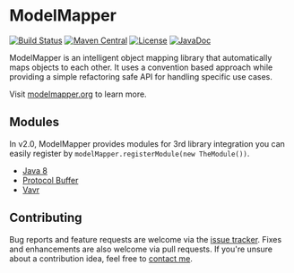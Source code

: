 # ModelMapper 
[![Build Status](https://travis-ci.org/modelmapper/modelmapper.svg)](https://travis-ci.org/modelmapper/modelmapper) 
[![Maven Central](https://maven-badges.herokuapp.com/maven-central/org.modelmapper/modelmapper/badge.svg)](https://maven-badges.herokuapp.com/maven-central/org.modelmapper/modelmapper)
[![License](http://img.shields.io/:license-apache-brightgreen.svg)](http://www.apache.org/licenses/LICENSE-2.0.html)
[![JavaDoc](http://javadoc-badge.appspot.com/org.modelmapper/modelmapper.svg?label=javadoc)](https://modelmapper.github.com/modelmapper/javadoc)

ModelMapper is an intelligent object mapping library that automatically maps objects to each other. It uses a convention based approach while providing a simple refactoring safe API for handling specific use cases.

Visit [modelmapper.org](http://modelmapper.org) to learn more.

## Modules

In v2.0, ModelMapper provides modules for 3rd library integration you can easily register by ```modelMapper.registerModule(new TheModule())```.

- [Java 8](https://github.com/chhsiao90/modelmapper-module-java8)
- [Protocol Buffer](https://github.com/modelmapper/modelmapper/tree/master/extensions/protobuf)
- [Vavr](https://github.com/julianps/modelmapper-module-vavr)

## Contributing

Bug reports and feature requests are welcome via the [issue tracker](https://github.com/modelmapper/modelmapper/issues). Fixes and enhancements are also welcome via pull requests. If you're unsure about a contribution idea, feel free to [contact me][me].

[me]: mailto:jhalterman@gmail.com

